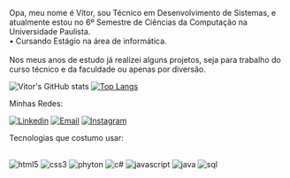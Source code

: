 

Opa, meu nome é Vítor, sou Técnico em Desenvolvimento de Sistemas, e atualmente estou no 6º Semestre de Ciências da Computação na Universidade Paulista. </br>
 • Cursando Estágio na área de informática. </br></br>
Nos meus anos de estudo já realizei alguns projetos, seja para trabalho do curso técnico e da faculdade ou apenas por diversão.</br>

![Vitor's GitHub stats](https://github-readme-stats.vercel.app/api?username=vitorss65&show_icons=true&theme=radical) 
[![Top Langs](https://github-readme-stats.vercel.app/api/top-langs/?username=vitorss65&layout=compact&theme=radical)](https://github.com/anuraghazra/github-readme-stats)

Minhas Redes:

[![Linkedin](https://img.shields.io/badge/LinkedIn-0077B5?style=for-the-badge&logo=linkedin&logoColor=white)](https://www.linkedin.com/in/vitor-souza-18525324b/)
[![Email](https://img.shields.io/badge/Gmail-D14836?style=for-the-badge&logo=gmail&logoColor=white)](vitorszsilva64@gmail.com)
[![Instagram](https://img.shields.io/badge/Instagram-E4405F?style=for-the-badge&logo=instagram&logoColor=white)](https://www.instagram.com/_vittinnn/)



Tecnologias que costumo usar:

<div style="display: inline_block"><br/> 
    <img alt="html5" src="https://img.shields.io/badge/HTML5-E34F26?style=for-the-badge&logo=html5&logoColor=white" />
    <img alt="css3" src="https://img.shields.io/badge/CSS3-1572B6?style=for-the-badge&logo=css3&logoColor=white" />
    <img alt="phyton" src="https://img.shields.io/badge/Python-14354C?style=for-the-badge&logo=python&logoColor=white" />
    <img alt="c#" src="https://img.shields.io/badge/C%23-239120?style=for-the-badge&logo=c-sharp&logoColor=white" />
    <img alt="javascript" src="https://img.shields.io/badge/JavaScript-F7DF1E?style=for-the-badge&logo=javascript&logoColor=black" />
    <img alt="java" src="https://img.shields.io/badge/Java-ED8B00?style=for-the-badge&logo=openjdk&logoColor=white" />
    <img alt="sql" src="https://img.shields.io/badge/Microsoft_SQL_Server-CC2927?style=for-the-badge&logo=microsoft-sql-server&logoColor=white" />
</div>


